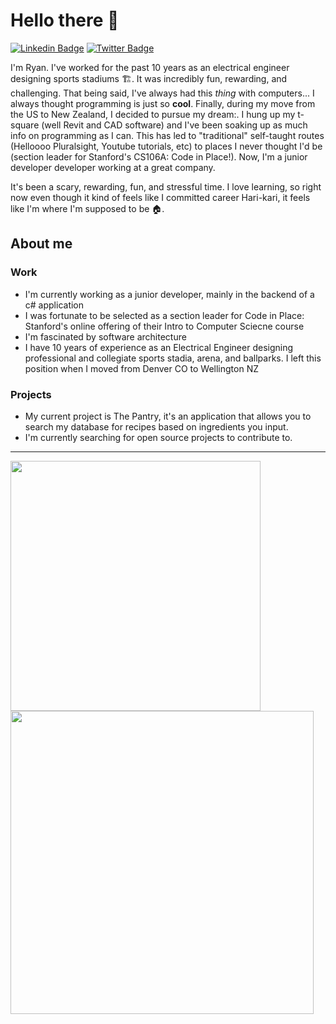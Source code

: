 # Hello there 👋
[![Linkedin Badge](https://img.shields.io/badge/-LinkedIn-blue?style=flat-square&logo=Linkedin&logoColor=white&link=https://www.linkedin.com/in/ryan-heitmann/)](https://www.linkedin.com/in/ryan-heitmann/)
[![Twitter Badge](https://img.shields.io/badge/-Twitter-1DA1F2?style=flat-square&logo=Twitter&logoColor=white&link=https://twitter.com/HeitmannRyan)](https://twitter.com/HeitmannRyan)

I'm Ryan. I've worked for the past 10 years as an electrical engineer designing sports stadiums :building_construction:. It was incredibly fun, rewarding, and challenging. That being said, I've always had this *thing* with computers... I always thought programming is just so **cool**. Finally, during my move from the US to New Zealand, I decided to pursue my dream:. I hung up my t-square (well Revit and CAD software) and I've been soaking up as much info on programming as I can. This has led to "traditional" self-taught routes (Helloooo Pluralsight, Youtube tutorials, etc) to places I never thought I'd be (section leader for Stanford's CS106A: Code in Place!). Now, I'm a junior developer developer working at a great company.

It's been a scary, rewarding, fun, and stressful time. I love learning, so right now even though it kind of feels like I committed career Hari-kari, it feels like I'm where I'm supposed to be :house:.

## About me
### Work
* I'm currently working as a junior developer, mainly in the backend of a c# application
* I was fortunate to be selected as a section leader for Code in Place: Stanford's online offering of their Intro to Computer Sciecne course
* I'm fascinated by software architecture
* I have 10 years of experience as an Electrical Engineer designing professional and collegiate sports stadia, arena, and ballparks. I left this position when I moved from Denver CO to Wellington NZ

### Projects
* My current project is The Pantry, it's an application that allows you to search my database for recipes based on ingredients you input.
* I'm currently searching for open source projects to contribute to.

---
<img margin="0" width="400px" align="left" src="https://github-readme-stats.vercel.app/api/top-langs/?username=ryhmann&hide=css,html&layout=compact" />
<img width="485px" align="left" src="https://github-readme-stats.vercel.app/api?username=ryhmann&theme=default&count_private=true&show_icons=true" /> 


